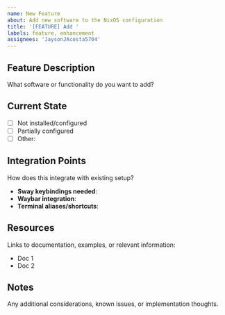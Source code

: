 ```yaml
---
name: New Feature
about: Add new software to the NixOS configuration
title: '[FEATURE] Add '
labels: feature, enhancement
assignees: 'JaysonJAcosta5704'
---
```


## Feature Description
What software or functionality do you want to add?


## Current State
- [ ] Not installed/configured
- [ ] Partially configured
- [ ] Other: 

## Integration Points
How does this integrate with existing setup?
 - **Sway keybindings needed**: 
 - **Waybar integration**: 
 - **Terminal aliases/shortcuts**: 

## Resources
Links to documentation, examples, or relevant information: 
 - Doc 1
 - Doc 2

## Notes
Any additional considerations, known issues, or implementation thoughts.
